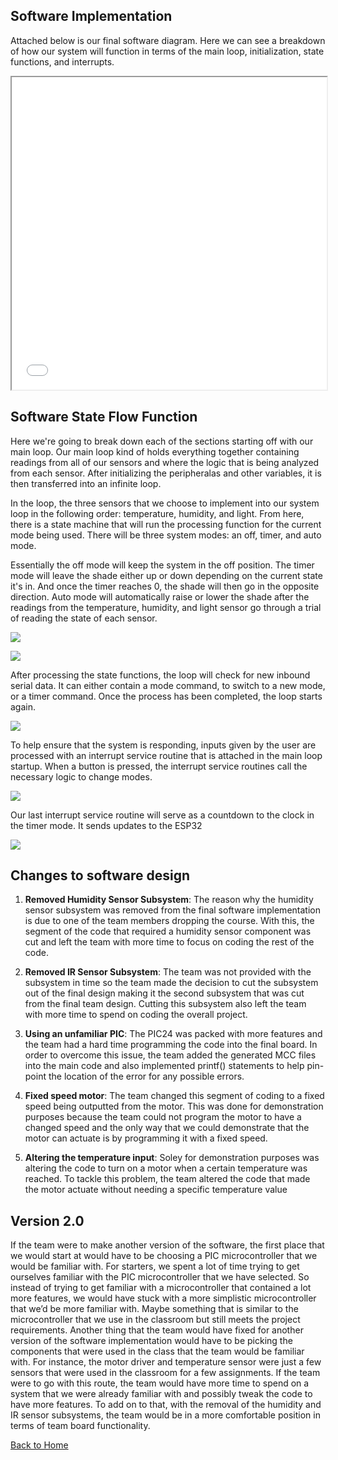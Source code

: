 **Software Implementation**
-
Attached below is our final software diagram. Here we can see a breakdown of how our system will function in terms of the main loop, initialization, state functions, and interrupts. 

<iframe src="vertopal_53e86d8e1b304e0fba1b8ab00a47e725/media/Final_Software_Implementation.pdf" width="100%" height="500px"></iframe>

**Software State Flow Function**
-
Here we're going to break down each of the sections starting off with our main loop. Our main loop kind of holds everything together containing readings from all of our sensors and where the logic that is being analyzed from each sensor. After initializing the peripheralas and other variables, it is then transferred into an infinite loop.

In the loop, the three sensors that we choose to implement into our system loop in the following order: temperature, humidity, and light. From here, there is a state machine that will run the processing function for the current mode being used. There will be three system modes: an off, timer, and auto mode. 

Essentially the off mode will keep the system in the off position. The timer mode will leave the shade either up or down depending on the current state it's in. And once the timer reaches 0, the shade will then go in the opposite direction. Auto mode will automatically raise or lower the shade after the readings from the temperature, humidity, and light sensor go through a trial of reading the state of each sensor.

![](vertopal_53e86d8e1b304e0fba1b8ab00a47e725/media/final_software_implementation_1.PNG)

![](vertopal_53e86d8e1b304e0fba1b8ab00a47e725/media/imageB.png)

After processing the state functions, the loop will check for new inbound serial data. It can either contain a mode command, to switch to a new mode, or a timer command. Once the process has been completed, the loop starts again.

![](vertopal_53e86d8e1b304e0fba1b8ab00a47e725/media/imageC.png)

To help ensure that the system is responding, inputs given by the user are processed with an interrupt service routine that is attached in the main loop startup. When a button is pressed, the interrupt service routines call the necessary logic to change modes. 


![](vertopal_53e86d8e1b304e0fba1b8ab00a47e725/media/final_software_implementation_2.PNG)

Our last interrupt service routine will serve as a countdown to the clock in the timer mode. It sends updates to the ESP32

![](vertopal_53e86d8e1b304e0fba1b8ab00a47e725/media/imageE.png)

Changes to software design
-
1. **Removed Humidity Sensor Subsystem**: The reason why the humidity sensor subsystem was removed from the final software implementation is due to one of the team members dropping the course. With this, the segment of the code that required a humidity sensor component was cut and left the team with more time to focus on coding the rest of the code.

2.  **Removed IR Sensor Subsystem**: The team was not provided with the subsystem in time so the team made the decision to cut the subsystem out of the final design making it the second subsystem that was cut from the final team design. Cutting this subsystem also left the team with more time to spend on coding the overall project.

3.  **Using an unfamiliar PIC**: The PIC24 was packed with more features and the team had a hard time programming the code into the final board. In order to overcome this issue, the team added the generated MCC files into the main code and also implemented printf() statements to help pin-point the location of the error for any possible errors.

4.  **Fixed speed motor**: The team changed this segment of coding to a fixed speed being outputted from the motor. This was done for demonstration purposes because the team could not program the motor to have a changed speed and the only way that we could demonstrate that the motor can actuate is by programming it with a fixed speed.

5.  **Altering the temperature input**: Soley for demonstration purposes was altering the code to turn on a motor when a certain temperature was reached. To tackle this problem, the team altered the code that made the motor actuate without needing a specific temperature value

Version 2.0
-
If the team were to make another version of the software, the first place that we would start at would have to be choosing a PIC microcontroller that we would be familiar with. For starters, we spent a lot of time trying to get ourselves familiar with the PIC microcontroller that we have selected. So instead of trying to get familiar with a microcontroller that contained a lot more features, we would have stuck with a more simplistic microcontroller that we’d be more familiar with. Maybe something that is similar to the microcontroller that we use in the classroom but still meets the project requirements. Another thing that the team would have fixed for another version of the software implementation would have to be picking the components that were used in the class that the team would be familiar with. For instance, the motor driver and temperature sensor were just a few sensors that were used in the classroom for a few assignments. If the team were to go with this route, the team would have more time to spend on a system that we were already familiar with and possibly tweak the code to have more features. To add on to that, with the removal of the humidity and IR sensor subsystems, the team would be in a more comfortable position in terms of team board functionality.  

[Back to Home](index)
